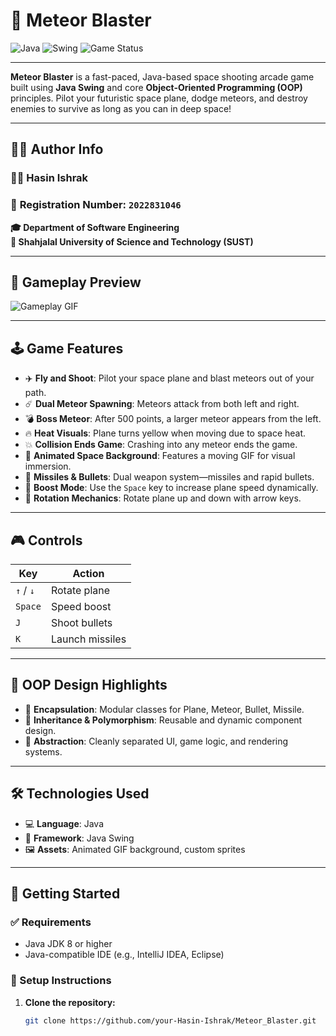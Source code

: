 # 🚀 Meteor Blaster

![Java](https://img.shields.io/badge/Made%20With-Java-orange?style=for-the-badge&logo=java)
![Swing](https://img.shields.io/badge/GUI-Java%20Swing-blue?style=for-the-badge)
![Game Status](https://img.shields.io/badge/Status-Completed-brightgreen?style=for-the-badge)

---

**Meteor Blaster** is a fast-paced, Java-based space shooting arcade game built using **Java Swing** and core **Object-Oriented Programming (OOP)** principles. Pilot your futuristic space plane, dodge meteors, and destroy enemies to survive as long as you can in deep space!

---

## 👨‍🚀 Author Info

### 🧑‍💻 **Hasin Ishrak**
### 📘 **Registration Number:** `2022831046`  
**🎓 Department of Software Engineering**  
**🏫 Shahjalal University of Science and Technology (SUST)**

---

## 🎥 Gameplay Preview

![Gameplay GIF](https://github.com/user-attachments/assets/638f8807-9b88-4aa6-a808-0ae4aa624302)

---

## 🕹️ Game Features

- ✈️ **Fly and Shoot**: Pilot your space plane and blast meteors out of your path.
- ☄️ **Dual Meteor Spawning**: Meteors attack from both left and right.
- 💣 **Boss Meteor**: After 500 points, a larger meteor appears from the left.
- 🔥 **Heat Visuals**: Plane turns yellow when moving due to space heat.
- 💥 **Collision Ends Game**: Crashing into any meteor ends the game.
- 🌌 **Animated Space Background**: Features a moving GIF for visual immersion.
- 🧨 **Missiles & Bullets**: Dual weapon system—missiles and rapid bullets.
- 🚀 **Boost Mode**: Use the `Space` key to increase plane speed dynamically.
- 🔄 **Rotation Mechanics**: Rotate plane up and down with arrow keys.

---

## 🎮 Controls

| Key           | Action                        |
|---------------|-------------------------------|
| `↑` / `↓`     | Rotate plane                  |
| `Space`       | Speed boost                   |
| `J`           | Shoot bullets                 |
| `K`           | Launch missiles               |

---

## 🧠 OOP Design Highlights

- 🧱 **Encapsulation**: Modular classes for Plane, Meteor, Bullet, Missile.
- 🧬 **Inheritance & Polymorphism**: Reusable and dynamic component design.
- 🧊 **Abstraction**: Cleanly separated UI, game logic, and rendering systems.

---

## 🛠️ Technologies Used

- 💻 **Language**: Java
- 🧰 **Framework**: Java Swing
- 🖼️ **Assets**: Animated GIF background, custom sprites

---

## 🚀 Getting Started

### ✅ Requirements

- Java JDK 8 or higher
- Java-compatible IDE (e.g., IntelliJ IDEA, Eclipse)

### 🧪 Setup Instructions

1. **Clone the repository:**
   ```bash
   git clone https://github.com/your-Hasin-Ishrak/Meteor_Blaster.git

